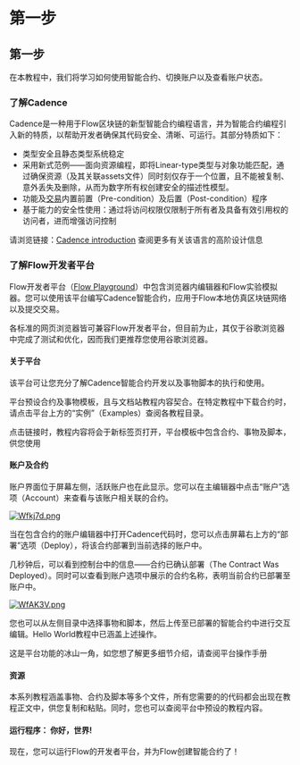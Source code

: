 # 第一步

## 第一步

在本教程中，我们将学习如何使用智能合约、切换账户以及查看账户状态。

### **了解Cadence**

Cadence是一种用于Flow区块链的新型智能合约编程语言，并为智能合约编程引入新的特质，以帮助开发者确保其代码安全、清晰、可运行。其部分特质如下：

* 类型安全且静态类型系统稳定
* 采用新式范例——面向资源编程，即将Linear-type类型与对象功能匹配，通过确保资源（及其关联assets文件）同时刻仅存于一个位置，且不能被复制、意外丢失及删除，从而为数字所有权创建安全的描述性模型。
* 功能及[交易](https://docs.onflow.org/cadence/language/transactions/)内置前置（Pre-condition）及后置（Post-condition）程序
* 基于能力的安全性使用：通过将访问权限仅限制于所有者及具备有效引用权的访问者，进而增强访问控制

请浏览链接：[Cadence introduction](https://docs.onflow.org/cadence/) 查阅更多有关该语言的高阶设计信息

### **了解Flow开发者平台**

Flow开发者平台（[Flow Playground](https://play.onflow.org/local?type=account&id=LOCAL-account-0)）中包含浏览器内编辑器和Flow实验模拟器。您可以使用该平台编写Cadence智能合约，应用于Flow本地仿真区块链网络以及提交交易。

各标准的网页浏览器皆可兼容Flow开发者平台，但目前为止，其仅于谷歌浏览器中完成了测试和优化，因而我们更推荐您使用谷歌浏览器。

#### **关于平台**

该平台可让您充分了解Cadence智能合约开发以及事物脚本的执行和使用。

平台预设合约及事物模板，且与文档站教程内容契合。在特定教程中下载合约时，请点击平台上方的“实例”（Examples）查阅各教程目录。

点击链接时，教程内容将会于新标签页打开，平台模板中包含合约、事物及脚本，供您使用

#### **账户及合约**

账户界面位于屏幕左侧，活跃账户也在此显示。您可以在主编辑器中点击“账户”选项（Account）来查看与该账户相关联的合约。

[![Wfkj7d.png](https://z3.ax1x.com/2021/07/26/Wfkj7d.png)](https://imgtu.com/i/Wfkj7d)

当在包含合约的账户编辑器中打开Cadence代码时，您可以点击屏幕右上方的“部署”选项（Deploy），将该合约部署到当前选择的账户中。

几秒钟后，可以看到控制台中的信息——合约已确认部署（The Contract Was Deployed）。同时可以查看到账户选项中展示的合约名称，表明当前合约已部署至账户中。

[![WfAK3V.png](https://z3.ax1x.com/2021/07/26/WfAK3V.png)](https://imgtu.com/i/WfAK3V)

您也可以从左侧目录中选择事物和脚本，然后上传至已部署的智能合约中进行交互编辑。Hello World教程中已涵盖上述操作。

这是平台功能的冰山一角，如您想了解更多细节介绍，请查阅平台操作手册

#### **资源**

本系列教程涵盖事物、合约及脚本等多个文件，所有您需要的的代码都会出现在教程正文中，供您复制和粘贴。同时，您也可以查阅平台中预设的教程内容。

#### **运行程序： 你好，世界!**

现在，您可以运行Flow的开发者平台，并为Flow创建智能合约了！

